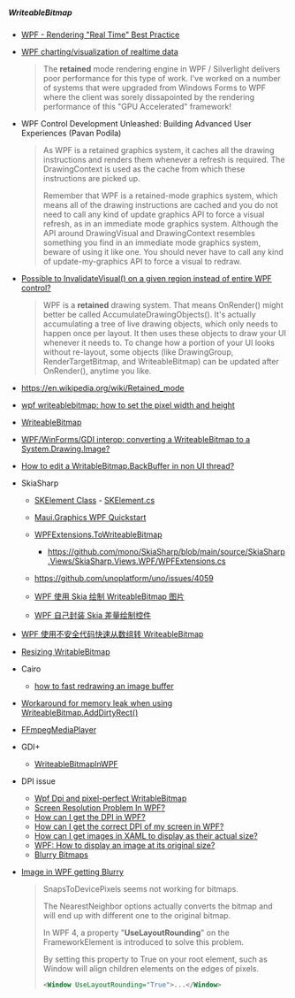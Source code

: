 ##### WriteableBitmap

- [WPF - Rendering "Real Time" Best Practice](https://stackoverflow.com/questions/23854176/wpf-rendering-real-time-best-practice)

- [WPF charting/visualization of realtime data](https://stackoverflow.com/questions/2517318/wpf-charting-visualization-of-realtime-data)

  > The **retained** mode rendering engine in WPF / Silverlight delivers poor performance for this type of work. I've worked on a number of systems that were upgraded from Windows Forms to WPF where the client was sorely dissapointed by the rendering performance of this "GPU Accelerated" framework!

- WPF Control Development Unleashed: Building Advanced User Experiences (Pavan Podila)

  > As WPF is a retained graphics system, it caches all the drawing instructions and renders them whenever a refresh is required. The DrawingContext is used as the cache from which these instructions are picked up.
  >
  > Remember that WPF is a retained-mode graphics system, which means all of the drawing instructions are cached and you do not need to call any kind of update graphics API to force a visual refresh, as in an immediate mode graphics system. Although the API around DrawingVisual and DrawingContext resembles something you find in an immediate mode graphics system, beware of using it like one. You should never have to call any kind of update-my-graphics API to force a visual to redraw.

- [Possible to InvalidateVisual() on a given region instead of entire WPF control?](https://stackoverflow.com/questions/2576599/possible-to-invalidatevisual-on-a-given-region-instead-of-entire-wpf-control)

  > WPF is a **retained** drawing system. That means OnRender() might better be called AccumulateDrawingObjects(). It's actually accumulating a tree of live drawing objects, which only needs to happen once per layout. It then uses these objects to draw your UI whenever it needs to. To change how a portion of your UI looks without re-layout, some objects (like DrawingGroup, RenderTargetBitmap, and WriteableBitmap) can be updated after OnRender(), anytime you like.

- https://en.wikipedia.org/wiki/Retained_mode

- [wpf writeablebitmap: how to set the pixel width and height](https://stackoverflow.com/questions/17345225/wpf-writeablebitmap-how-to-set-the-pixel-width-and-height)

- [WriteableBitmap](https://docs.microsoft.com/en-us/dotnet/api/system.windows.media.imaging.writeablebitmap?view=windowsdesktop-6.0)

- [WPF/WinForms/GDI interop: converting a WriteableBitmap to a System.Drawing.Image?](https://stackoverflow.com/questions/3239449/wpf-winforms-gdi-interop-converting-a-writeablebitmap-to-a-system-drawing-image)

- [How to edit a WritableBitmap.BackBuffer in non UI thread?](https://stackoverflow.com/questions/9868929/how-to-edit-a-writablebitmap-backbuffer-in-non-ui-thread)

- SkiaSharp

  - [SKElement Class](https://docs.microsoft.com/en-us/dotnet/api/skiasharp.views.wpf.skelement?view=skiasharp-views-2.88) - [SKElement.cs](https://github.com/mono/SkiaSharp/blob/main/source/SkiaSharp.Views/SkiaSharp.Views.WPF/SKElement.cs)

  - [Maui.Graphics WPF Quickstart](https://swharden.com/csdv/maui.graphics/quickstart-wpf/)

  - [WPFExtensions.ToWriteableBitmap](https://docs.microsoft.com/en-us/dotnet/api/skiasharp.views.wpf.wpfextensions.towriteablebitmap?view=skiasharp-views-2.88)
    - https://github.com/mono/SkiaSharp/blob/main/source/SkiaSharp.Views/SkiaSharp.Views.WPF/WPFExtensions.cs
  - https://github.com/unoplatform/uno/issues/4059
  - [WPF 使用 Skia 绘制 WriteableBitmap 图片](https://blog.lindexi.com/post/WPF-%E4%BD%BF%E7%94%A8-Skia-%E7%BB%98%E5%88%B6-WriteableBitmap-%E5%9B%BE%E7%89%87.html)
  - [WPF 自己封装 Skia 差量绘制控件](https://blog.lindexi.com/post/WPF-%E8%87%AA%E5%B7%B1%E5%B0%81%E8%A3%85-Skia-%E5%B7%AE%E9%87%8F%E7%BB%98%E5%88%B6%E6%8E%A7%E4%BB%B6.html)
  
- [WPF 使用不安全代码快速从数组转 WriteableBitmap](https://blog.lindexi.com/post/WPF-%E4%BD%BF%E7%94%A8%E4%B8%8D%E5%AE%89%E5%85%A8%E4%BB%A3%E7%A0%81%E5%BF%AB%E9%80%9F%E4%BB%8E%E6%95%B0%E7%BB%84%E8%BD%AC-WriteableBitmap.html)

- [Resizing WritableBitmap](https://stackoverflow.com/questions/3300986/resizing-writablebitmap)

- Cairo
  - [how to fast redrawing an image buffer](https://stackoverflow.com/questions/15773965/how-to-fast-redrawing-an-image-buffer)

- [Workaround for memory leak when using WriteableBitmap.AddDirtyRect()](https://stackoverflow.com/questions/24960650/workaround-for-memory-leak-when-using-writeablebitmap-adddirtyrect)

- [FFmpegMediaPlayer](https://github.com/fallingrust/FFmpegMediaPlayer)

- GDI+

  - [WriteableBitmapInWPF](https://github.com/IvanWhisper/WriteableBitmapInWPF)

- DPI issue
  - [Wpf Dpi and pixel-perfect WritableBitmap](https://stackoverflow.com/questions/28562954/wpf-dpi-and-pixel-perfect-writablebitmap)
  - [Screen Resolution Problem In WPF?](https://stackoverflow.com/questions/2236173/screen-resolution-problem-in-wpf)
  - [How can I get the DPI in WPF?](https://stackoverflow.com/questions/1918877/how-can-i-get-the-dpi-in-wpf)
  - [How can I get the correct DPI of my screen in WPF?](https://stackoverflow.com/questions/54659859/how-can-i-get-the-correct-dpi-of-my-screen-in-wpf)
  - [How can I get images in XAML to display as their actual size?](https://stackoverflow.com/questions/1841511/how-can-i-get-images-in-xaml-to-display-as-their-actual-size)
  - [WPF: How to display an image at its original size?](https://stackoverflow.com/questions/3055550/wpf-how-to-display-an-image-at-its-original-size)
  - [Blurry Bitmaps](https://docs.microsoft.com/en-us/archive/blogs/dwayneneed/blurry-bitmaps)
  
- [Image in WPF getting Blurry](https://stackoverflow.com/questions/5645274/image-in-wpf-getting-blurry)

  > SnapsToDevicePixels seems not working for bitmaps.
  >
  > The NearestNeighbor options actually converts the bitmap and will end up with different one to the original bitmap. 
  >
  > In WPF 4, a property "**UseLayoutRounding**" on the FrameworkElement is introduced to solve this problem.
  >
  > By setting this property to True on your root element, such as Window will align children elements on the edges of pixels.
  >
  > ```xml
  > <Window UseLayoutRounding="True">...</Window>
  > ```
